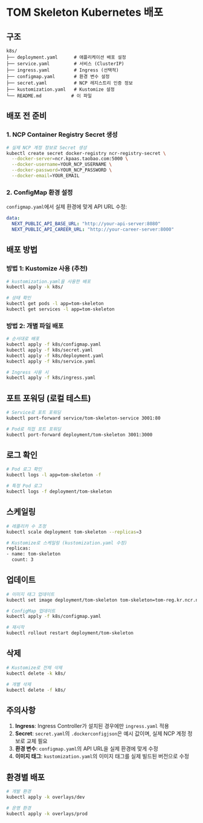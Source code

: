 # TOM Skeleton Kubernetes 배포

## 구조

```
k8s/
├── deployment.yaml      # 애플리케이션 배포 설정
├── service.yaml         # 서비스 (ClusterIP)
├── ingress.yaml         # Ingress (선택적)
├── configmap.yaml       # 환경 변수 설정
├── secret.yaml          # NCP 레지스트리 인증 정보
├── kustomization.yaml   # Kustomize 설정
└── README.md           # 이 파일
```

## 배포 전 준비

### 1. NCP Container Registry Secret 생성

```bash
# 실제 NCP 계정 정보로 Secret 생성
kubectl create secret docker-registry ncr-registry-secret \
  --docker-server=ncr.kpaas.taobao.com:5000 \
  --docker-username=YOUR_NCP_USERNAME \
  --docker-password=YOUR_NCP_PASSWORD \
  --docker-email=YOUR_EMAIL
```

### 2. ConfigMap 환경 설정

`configmap.yaml`에서 실제 환경에 맞게 API URL 수정:

```yaml
data:
  NEXT_PUBLIC_API_BASE_URL: "http://your-api-server:8080"
  NEXT_PUBLIC_API_CAREER_URL: "http://your-career-server:8000"
```

## 배포 방법

### 방법 1: Kustomize 사용 (추천)

```bash
# kustomization.yaml을 사용한 배포
kubectl apply -k k8s/

# 상태 확인
kubectl get pods -l app=tom-skeleton
kubectl get services -l app=tom-skeleton
```

### 방법 2: 개별 파일 배포

```bash
# 순서대로 배포
kubectl apply -f k8s/configmap.yaml
kubectl apply -f k8s/secret.yaml
kubectl apply -f k8s/deployment.yaml
kubectl apply -f k8s/service.yaml

# Ingress 사용 시
kubectl apply -f k8s/ingress.yaml
```

## 포트 포워딩 (로컬 테스트)

```bash
# Service로 포트 포워딩
kubectl port-forward service/tom-skeleton-service 3001:80

# Pod로 직접 포트 포워딩
kubectl port-forward deployment/tom-skeleton 3001:3000
```

## 로그 확인

```bash
# Pod 로그 확인
kubectl logs -l app=tom-skeleton -f

# 특정 Pod 로그
kubectl logs -f deployment/tom-skeleton
```

## 스케일링

```bash
# 레플리카 수 조정
kubectl scale deployment tom-skeleton --replicas=3

# Kustomize로 스케일링 (kustomization.yaml 수정)
replicas:
- name: tom-skeleton
  count: 3
```

## 업데이트

```bash
# 이미지 태그 업데이트
kubectl set image deployment/tom-skeleton tom-skeleton=tom-reg.kr.ncr.ntruss.com/tom-skeleton:v1.1.0

# ConfigMap 업데이트
kubectl apply -f k8s/configmap.yaml

# 재시작
kubectl rollout restart deployment/tom-skeleton
```

## 삭제

```bash
# Kustomize로 전체 삭제
kubectl delete -k k8s/

# 개별 삭제
kubectl delete -f k8s/
```

## 주의사항

1. **Ingress**: Ingress Controller가 설치된 경우에만 `ingress.yaml` 적용
2. **Secret**: `secret.yaml`의 `.dockerconfigjson`은 예시 값이며, 실제 NCP 계정 정보로 교체 필요
3. **환경 변수**: `configmap.yaml`의 API URL을 실제 환경에 맞게 수정
4. **이미지 태그**: `kustomization.yaml`의 이미지 태그를 실제 빌드된 버전으로 수정

## 환경별 배포

```bash
# 개발 환경
kubectl apply -k overlays/dev

# 운영 환경
kubectl apply -k overlays/prod
```